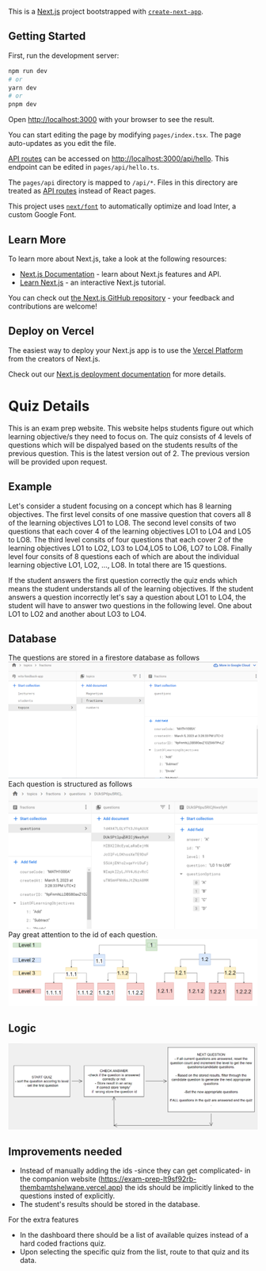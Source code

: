 This is a [Next.js](https://nextjs.org/) project bootstrapped with [`create-next-app`](https://github.com/vercel/next.js/tree/canary/packages/create-next-app).

## Getting Started

First, run the development server:

```bash
npm run dev
# or
yarn dev
# or
pnpm dev
```

Open [http://localhost:3000](http://localhost:3000) with your browser to see the result.

You can start editing the page by modifying `pages/index.tsx`. The page auto-updates as you edit the file.

[API routes](https://nextjs.org/docs/api-routes/introduction) can be accessed on [http://localhost:3000/api/hello](http://localhost:3000/api/hello). This endpoint can be edited in `pages/api/hello.ts`.

The `pages/api` directory is mapped to `/api/*`. Files in this directory are treated as [API routes](https://nextjs.org/docs/api-routes/introduction) instead of React pages.

This project uses [`next/font`](https://nextjs.org/docs/basic-features/font-optimization) to automatically optimize and load Inter, a custom Google Font.

## Learn More

To learn more about Next.js, take a look at the following resources:

- [Next.js Documentation](https://nextjs.org/docs) - learn about Next.js features and API.
- [Learn Next.js](https://nextjs.org/learn) - an interactive Next.js tutorial.

You can check out [the Next.js GitHub repository](https://github.com/vercel/next.js/) - your feedback and contributions are welcome!

## Deploy on Vercel

The easiest way to deploy your Next.js app is to use the [Vercel Platform](https://vercel.com/new?utm_medium=default-template&filter=next.js&utm_source=create-next-app&utm_campaign=create-next-app-readme) from the creators of Next.js.

Check out our [Next.js deployment documentation](https://nextjs.org/docs/deployment) for more details.

# Quiz Details

This is an exam prep website. This website helps students figure out which learning objective/s they need to focus on. The quiz consists of 4 levels of questions which will be dispalyed based on the students results of the previous question. This is the latest version out of 2. The previous version will be provided upon request.

## Example
Let's consider a student focusing on a concept which has 8 learning objectives.
The first level consits of one massive question that covers all 8 of the learning objectives LO1 to LO8. The second level consits of two questions that each cover 4 of the learning objectives LO1 to LO4 and LO5 to LO8. The third level consits of four questions that each cover 2 of the learning objectives LO1 to LO2, LO3 to LO4,LO5 to LO6, LO7 to LO8. Finally level four consits of 8 questions each of which are about the individual learning objective LO1, LO2, ..., LO8. In total there are 15 questions.

If the student answers the first question correctly the quiz ends which means the student understands all of the learning objectives.
If the student answers a question incorrectly let's say a question about LO1 to LO4, the student will have to answer two questions in the following level. One about LO1 to LO2 and another about LO3 to LO4.


## Database
The questions are stored in a firestore database as follows ![alt text](./documentation/images/exam-prep-student-database-questions.PNG)
Each question is structured as follows ![alt text](./documentation/images/exam-prep-student-database-questionsStructure.PNG)
Pay great attention to the id of each question. ![alt text](./documentation/images/exam-prep-student-id-labelling.PNG)

## Logic
 ![alt text](./documentation/images/exam-prep-student-flowchart.PNG)

## Improvements needed
- Instead of manually adding the ids -since they can get complicated- in the companion website (https://exam-prep-lt9sf92rb-thembamtshelwane.vercel.app) the ids should be implicitly linked to the questions insted of explicitly.
- The student's results should be stored in the database.

For the extra features
- In the dashboard there should be a list of available quizes instead of a hard coded fractions quiz. 
- Upon selecting the specific quiz from the list, route to that quiz and its data.

